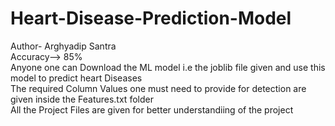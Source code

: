# Heart-Disease-Prediction-Model
Author- Arghyadip Santra
<br>
Accuracy--> 85%
<br>
Anyone one can Download the ML model i.e the joblib file given and use this model to predict heart Diseases
<br>
The required Column Values one must need to provide for detection are given inside the Features.txt folder
<br>
All the Project Files are given for better understandiing of the project
